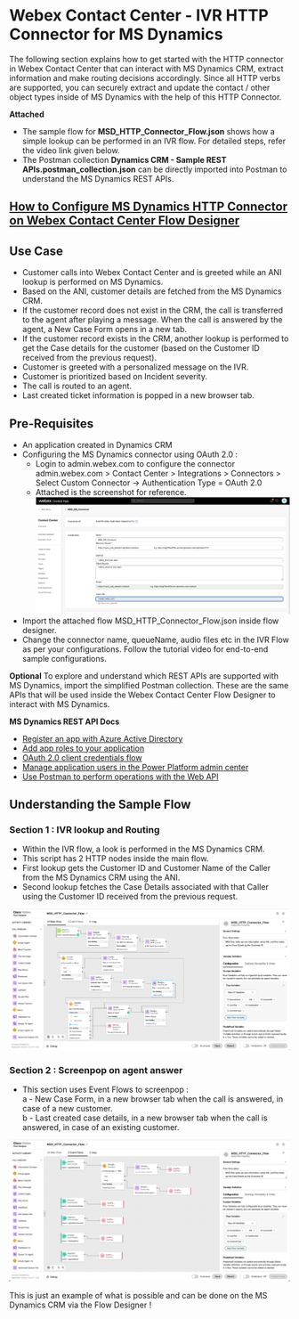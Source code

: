 # Webex Contact Center - IVR HTTP Connector for MS Dynamics

The following section explains how to get started with the HTTP connector in Webex Contact Center that can interact with MS Dynamics CRM, extract information and make routing decisions accordingly. Since all HTTP verbs are supported, you can securely extract and update the contact / other object types inside of MS Dynamics with the help of this HTTP Connector.

**Attached**

- The sample flow for **MSD_HTTP_Connector_Flow.json** shows how a simple lookup can be performed in an IVR flow. For detailed steps, refer the video link given below.
- The Postman collection **Dynamics CRM - Sample REST APIs.postman_collection.json** can be directly imported into Postman to understand the MS Dynamics REST APIs.

## [How to Configure MS Dynamics HTTP Connector on Webex Contact Center Flow Designer](https://app.vidcast.io/share/17b06533-8391-4327-b51f-0716076b8ea3)

## Use Case

- Customer calls into Webex Contact Center and is greeted while an ANI lookup is performed on MS Dynamics.
- Based on the ANI, customer details are fetched from the MS Dynamics CRM.
- If the customer record does not exist in the CRM, the call is transferred to the agent after playing a message. When the call is answered by the agent, a New Case Form opens in a new tab.
- If the customer record exists in the CRM, another lookup is performed to get the Case details for the customer (based on the Customer ID received from the previous request).
- Customer is greeted with a personalized message on the IVR.
- Customer is prioritized based on Incident severity.
- The call is routed to an agent.
- Last created ticket information is popped in a new browser tab.

## Pre-Requisites

- An application created in Dynamics CRM
- Configuring the MS Dynamics connector using OAuth 2.0 :
  - Login to admin.webex.com to configure the connector
    <br/>admin.webex.com > Contact Center > Integrations > Connectors > Select Custom Connector -> Authentication Type = OAuth 2.0
  - Attached is the screenshot for reference.
    ![Set up Custom Connector](./images/Setup_Custom_Connector_on_Control_Hub.png)
- Import the attached flow MSD_HTTP_Connector_Flow.json inside flow designer.
- Change the connector name, queueName, audio files etc in the IVR Flow as per your configurations.
  Follow the tutorial video for end-to-end sample configurations.

**Optional**
To explore and understand which REST APIs are supported with MS Dynamics, import the simplified Postman collection. These are the same APIs that will be used inside the Webex Contact Center Flow Designer to interact with MS Dynamics.

**MS Dynamics REST API Docs**

- [Register an app with Azure Active Directory](https://learn.microsoft.com/en-us/power-apps/developer/data-platform/walkthrough-register-app-azure-active-directory)
- [Add app roles to your application](https://learn.microsoft.com/en-us/azure/active-directory/develop/howto-add-app-roles-in-azure-ad-apps)
- [OAuth 2.0 client credentials flow](https://learn.microsoft.com/en-us/azure/active-directory/develop/v2-oauth2-client-creds-grant-flow)
- [Manage application users in the Power Platform admin center](https://learn.microsoft.com/en-us/power-platform/admin/manage-application-users#view-or-edit-the-details-of-an-application-user)
- [Use Postman to perform operations with the Web API](https://learn.microsoft.com/en-us/power-apps/developer/data-platform/webapi/use-postman-perform-operations)

## Understanding the Sample Flow

### Section 1 : IVR lookup and Routing

- Within the IVR flow, a look is performed in the MS Dynamics CRM.
- This script has 2 HTTP nodes inside the main flow.
- First lookup gets the Customer ID and Customer Name of the Caller from the MS Dynamics CRM using the ANI.
- Second lookup fetches the Case Details associated with that Caller using the Customer ID received from the previous request.

![Flow Diagram 1](./images/MainFlow.png)

### Section 2 : Screenpop on agent answer

- This section uses Event Flows to screenpop : <br/>
  a - New Case Form, in a new browser tab when the call is answered, in case of a new customer. <br/>
  b - Last created case details, in a new browser tab when the call is answered, in case of an existing customer.

![Flow Diagram 2](./images/EventFlow.png)

This is just an example of what is possible and can be done on the MS Dynamics CRM via the Flow Designer !
